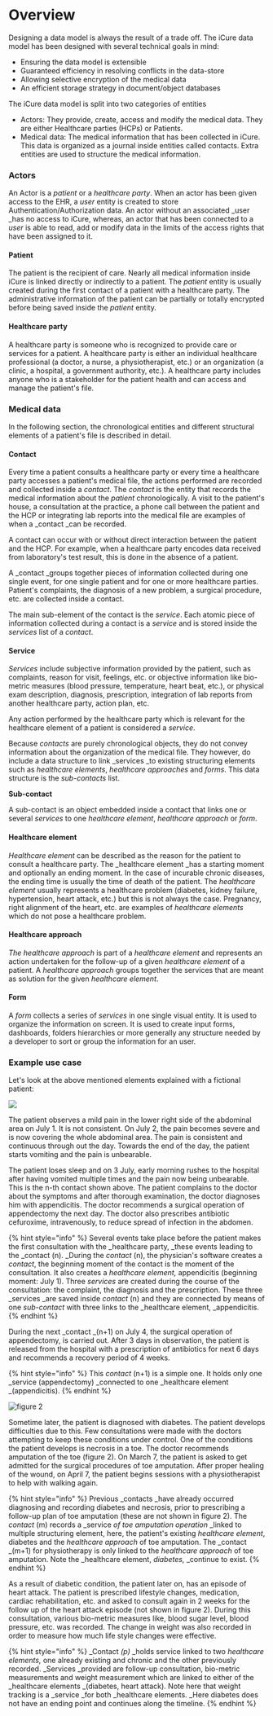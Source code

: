 # Overview

Designing a data model is always the result of a trade off. The iCure data model has been designed with several technical goals in mind:

* Ensuring the data model is extensible
* Guaranteed efficiency in resolving conflicts in the data-store
* Allowing selective encryption of the medical data
* An efficient storage strategy in document/object databases

The iCure data model is split into two categories of entities&#x20;

* Actors: They provide, create, access and modify the medical data. They are either Healthcare parties (HCPs) or Patients.
* Medical data: The medical information that has been collected in iCure. This data is organized as a journal inside entities called contacts. Extra entities are used to structure the medical information.

### Actors

An Actor is a _patient_ or a _healthcare party_. When an actor has been given access to the EHR, a _user_ entity is created to store Authentication/Authorization data. An actor without an associated _user _has no access to iCure, whereas, an actor that has been connected to a _user_ is able to read, add or modify data in the limits of the access rights that have been assigned to it.&#x20;

#### Patient

The patient is the recipient of care. Nearly all medical information inside iCure is linked directly or indirectly to a patient. The _patient_ entity is usually created during the first contact of a patient with a healthcare party. The administrative information of the patient can be partially or totally encrypted before being saved inside the _patient_ entity.

#### Healthcare party

A healthcare party is someone who is recognized to provide care or services for a patient. A healthcare party is either an individual healthcare professional (a doctor, a nurse, a physiotherapist, etc.) or an organization (a clinic, a hospital, a government authority, etc.). A healthcare party includes anyone who is a stakeholder for the patient health and can access and manage the patient's file.

### Medical data

In the following section, the chronological entities and different structural elements of a patient's file is described in detail.

#### Contact

Every time a patient consults a healthcare party or every time a healthcare party accesses a patient's medical file, the actions performed are recorded and collected inside a _contact_. The _contact_ is the entity that records the medical information about the _patient_ chronologically. A visit to the patient's house, a consultation at the practice, a phone call between the patient and the HCP or integrating lab reports into the medical file are examples of when a _contact _can be recorded.

A contact can occur with or without direct interaction between the patient and the HCP. For example, when a healthcare party encodes data received from laboratory's test result, this is done in the absence of a patient.

A _contact _groups together pieces of information collected during one single event, for one single patient and for one or more healthcare parties. Patient's complaints, the diagnosis of a new problem, a surgical procedure, etc. are collected inside a contact.&#x20;

The main sub-element of the contact is the _service_. Each atomic piece of information collected during a contact is a _service_ and is stored inside the _services_ list of a _contact_.&#x20;

#### Service

_Services_ include subjective information provided by the patient, such as complaints, reason for visit, feelings, etc. or objective information like bio-metric measures (blood pressure, temperature, heart beat, etc.), or physical exam description, diagnosis, prescription, integration of lab reports from another healthcare party, action plan, etc.&#x20;

Any action performed by the healthcare party which is relevant for the healthcare element of a patient is considered a _service_.&#x20;

Because _contacts_ are purely chronological objects, they do not convey information about the organization of the medical file. They however, do include a data structure to link _services _to existing structuring elements such as _healthcare elements_, _healthcare approaches_ and _forms_. This data structure is the _sub-contacts_ list.

**Sub-contact**

A sub-contact is an object embedded inside a contact that links one or several _services_ to one _healthcare element_, _healthcare approach_ or _form_.

#### Healthcare element

_Healthcare element_ can be described as the reason for the patient to consult a healthcare party. The _healthcare element _has a starting moment and optionally an ending moment. In the case of incurable chronic diseases, the ending time is usually the time of death of the patient. The _healthcare element_ usually represents a healthcare problem (diabetes, kidney failure, hypertension, heart attack, etc.) but this is not always the case. Pregnancy, right alignment of the heart, etc. are examples of _healthcare elements_ which do not pose a healthcare problem.

#### Healthcare approach

_The healthcare approach_ is part of a _healthcare element_ and represents an action undertaken for the follow-up of a given _healthcare element_ of a patient. A _healthcare approach_ groups together the services that are meant as solution for the given _healthcare element_.

#### Form

A _form_ collects a series of _services_ in one single visual entity. It is used to organize  the information on screen. It is used to create input forms, dashboards, folders hierarchies or more generally any structure needed by a developer to sort or group the information for an user.

### Example use case

Let's look at the above mentioned elements explained with a fictional patient:

![](../../.gitbook/assets/TeAfj18c61sp.png)

The patient observes a mild pain in the lower right side of the abdominal area on July 1. It is not consistent. On July 2, the pain becomes severe and is now covering the whole abdominal area. The pain is consistent and continuous through out the day. Towards the end of the day, the patient starts vomiting and the pain is unbearable.&#x20;

The patient loses sleep and on 3 July, early morning rushes to the hospital after having vomited multiple times and the pain now being unbearable. This is the n-th contact shown above. The patient complains to the doctor about the symptoms and after thorough examination, the doctor diagnoses him with appendicitis. The doctor recommends a surgical operation of appendectomy the next day. The doctor also prescribes antibiotic cefuroxime, intravenously, to reduce spread of infection in the abdomen.&#x20;

{% hint style="info" %}
Several events take place before the patient makes the first consultation with the _healthcare party, _these events leading to the _contact (n). _During the _contact_ (n), the physician's software creates a _contact_, the beginning moment of the contact is the moment of the consultation. It also creates a _healthcare element,_ appendicitis (beginning moment: July 1). Three _services_ are created during the course of the consultation: the complaint, the diagnosis and the prescription. These three _services _are saved inside _contact_ (n) and they are connected by means of one _sub-contact_ with three links to the _healthcare element, _appendicitis.
{% endhint %}

During the next _contact _(n+1) on July 4, the surgical operation of appendectomy, is carried out. After 3 days in observation, the patient is released from the hospital with a prescription of antibiotics for next 6 days and recommends a recovery period of 4 weeks.&#x20;

{% hint style="info" %}
&#x20;This _contact_ (n+1) is a simple one. It holds only one _service (appendectomy) _connected to one _healthcare element _(appendicitis).
{% endhint %}

![figure 2](<../../.gitbook/assets/image (5).png>)

Sometime later, the patient is diagnosed with diabetes. The patient develops difficulties due to this. Few consultations were made with the doctors attempting to keep these conditions under control. One of the conditions the patient develops is necrosis in a toe. The doctor recommends amputation of the toe (figure 2). On March 7, the patient is asked to get admitted for the surgical procedures of toe amputation. After proper healing of the wound, on April 7, the patient begins sessions with a physiotherapist to help with walking again.&#x20;

{% hint style="info" %}
Previous _contacts _have already occurred diagnosing and recording diabetes and necrosis, prior to prescribing a follow-up plan of toe amputation (these are not shown in figure 2). The _contact_ (m) records a _service _of toe amputation operation_ _linked to multiple structuring element, here, the patient's existing _healthcare element_, diabetes and the _healthcare approach_ of toe amputation. The _contact _(m+1) for physiotherapy is only linked to the _healthcare approach_ of toe amputation. Note the _healthcare element, _diabetes,_ _continue to exist.
{% endhint %}

As a result of diabetic condition, the patient later on, has an episode of heart attack. The patient is prescribed lifestyle changes, medication, cardiac rehabilitation, etc. and asked to consult again in 2 weeks for the follow up of the heart attack episode (not shown in figure 2). During this consultation, various bio-metric measures like, blood sugar level, blood pressure, etc. was recorded. The change in weight was also recorded in order to measure how much life style changes were effective.&#x20;

{% hint style="info" %}
_Contact _(p)_ _holds service linked to two _healthcare elements,_ one already existing and chronic and the other previously recorded. _Services _provided are follow-up consultation, bio-metric measurements and weight measurement which are linked to either of the _healthcare elements _(diabetes, heart attack). Note here that weight tracking is a _service _for both _healthcare elements. _Here diabetes does not have an ending point and continues along the timeline.
{% endhint %}
